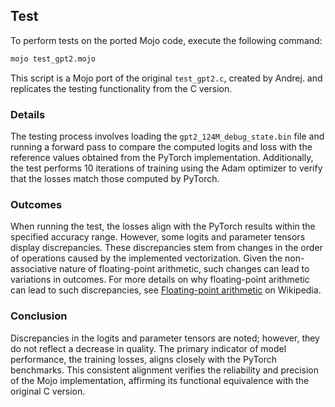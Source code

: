 ## Test

To perform tests on the ported Mojo code, execute the following command:

```bash
mojo test_gpt2.mojo
```

This script is a Mojo port of the original `test_gpt2.c`, created by Andrej. and replicates the testing functionality from the C version.

### Details

The testing process involves loading the `gpt2_124M_debug_state.bin` file and running a forward pass to compare the computed logits and loss with the reference values obtained from the PyTorch implementation. Additionally, the test performs 10 iterations of training using the Adam optimizer to verify that the losses match those computed by PyTorch.

### Outcomes

When running the test, the losses align with the PyTorch results within the specified accuracy range. However, some logits and parameter tensors display discrepancies. These discrepancies stem from changes in the order of operations caused by the implemented vectorization. Given the non-associative nature of floating-point arithmetic, such changes can lead to variations in outcomes. For more details on why floating-point arithmetic can lead to such discrepancies, see [Floating-point arithmetic](https://en.wikipedia.org/wiki/Floating-point_arithmetic) on Wikipedia.

### Conclusion

Discrepancies in the logits and parameter tensors are noted; however, they do not reflect a decrease in quality. The primary indicator of model performance, the training losses, aligns closely with the PyTorch benchmarks. This consistent alignment verifies the reliability and precision of the Mojo implementation, affirming its functional equivalence with the original C version.
